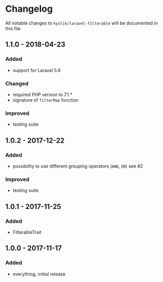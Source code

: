 # Changelog

All notable changes to `kyslik/laravel-filterable` will be documented in this file

## 1.1.0 - 2018-04-23

### Added
- support for Laravel 5.6

### Changed
- required PHP version to 7.1.*
- signature of `filterMap` function

### Improved
- testing suite

## 1.0.2 - 2017-12-22

### Added
- possibility to use different grouping operators (`AND`, `OR`) see #2

### Improved
- testing suite

## 1.0.1 - 2017-11-25

### Added
- FilterableTrait

## 1.0.0 - 2017-11-17

### Added
- everything, initial release
